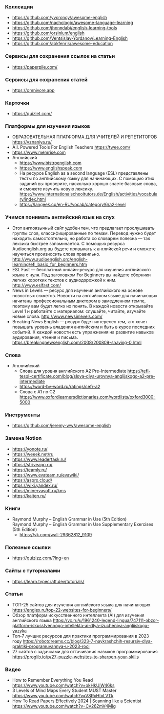 
### Коллекции

- https://github.com/yvoronoy/awesome-english
- https://github.com/nachologic/awesome-language-learning
- https://github.com/jhonndabi/english-learning-tools
- https://github.com/orsinium/english
- https://github.com/Ventsislav-Yordanov/Learning-English
- https://github.com/abkfenris/awesome-education

### Сервисы для сохранения ссылок на статьи

- https://paperpile.com/

### Сервисы для сохранения статей

- https://omnivore.app

### Карточки

- https://quizlet.com/

### Платформы для изучения языков

- ОБРАЗОВАТЕЛЬНАЯ ПЛАТФОРМА ДЛЯ УЧИТЕЛЕЙ И РЕПЕТИТОРОВ https://vznaniya.ru/
- A.I. Powered Tools  For English Teachers https://twee.com/
- https://www.memrise.com
- Английский
  - https://www.bistroenglish.com
  - https://www.englishspeak.com
  - На ресурсе English as a second language (ESL) представлены тесты по английскому языку для начинающих. С помощью этих заданий вы проверите, насколько хорошо знаете базовые слова, и сможете изучить новую лексику. 
    https://www.internationalschooltutors.de/English/activities/vocabulary/index.html
  - https://langeek.co/en-RU/vocab/category/6/a2-level

### Учимся понимать английский язык на слух

- Этот англоязычный сайт удобен тем, что предлагает прослушивать группы слов, классифицированные по темам. Перевод нужно будет находить самостоятельно, но работа со словарем полезна — так лексика быстрее запоминается. С помощью ресурса Audioenglish.org вы будете привыкать к английской речи и сможете научиться произносить слова правильно.
  http://www.audioenglish.org/english-learning/efl_basic_for_beginners.htm
- ESL Fast — бесплатный онлайн-ресурс для изучения английского языка с нуля. Под заголовком For Beginners вы найдете сборники легких коротких текстов с аудиодорожкой к ним.
  http://www.eslfast.com/
- News in Levels — ресурс для изучения английского на основе новостных сюжетов. Новости на английском языке для начинающих начитаны профессиональным диктором в замедленном темпе, поэтому вам будет легко их понять. В каждой новости открывайте Level 1 и работайте с материалом: слушайте, читайте, изучайте новые слова.
  http://www.newsinlevels.com/
- Breaking News English — ресурс будет интересен тем, кто хочет повышать уровень владения английским и быть в курсе последних событий. К каждой новости есть упражнения на развитие навыков аудирования, чтения и письма.
  https://breakingnewsenglish.com/2008/200809-shaving-0.html

### Слова

- Англиийский
  - Слова для уровня английского A2 Pre-Intermediate https://tefl-tesol-certificate.com/blog/slova-dlya-urovnya-anglijskogo-a2-pre-intermediate
  - https://word-by-word.ru/ratings/cefr-a2
  - Слова с A1 по C2 https://www.oxfordlearnersdictionaries.com/wordlists/oxford3000-5000

### Инструменты

- https://github.com/jeremy-ww/awesome-english

### Замена Notion

- https://yonote.ru/
- https://weeek.net/ru
- https://www.leadertask.ru/
- https://striveapp.ru/
- https://teamly.ru/
- https://www.evateam.ru/evawiki/
- https://aspro.cloud/
- https://wiki.yandex.ru/
- https://minervasoft.ru/kms
- https://kaiten.ru/


### Книги

- Raymond Murphy – English Grammar in Use (5th Edition)  
      Raymond Murphy – English Grammar in Use Supplementary Exercises (5th Edition)
  - https://vk.com/wall-29362812_9109
  
### Полезные ссылки

- https://quizizz.com/?lng=en

### Сайты с туториалами

- https://learn.typecraft.dev/tutorials/

### Статьи

- ТОП-25 сайтов для изучения английского языка для начинающих https://englex.ru/top-22-websites-for-beginners/
- Обзор платформ искусственного интеллекта (AI) для изучения английского языка https://vc.ru/u/1961240-legend-lingua/747111-obzor-platform-iskusstvennogo-intellekta-ai-dlya-izucheniya-angliiskogo-yazyka
- Топ-7 лучших ресурсов для практики программирования в 2023 году https://robotdreams.cc/blog/323-7-naykrashchih-resursiv-dlya-praktiki-programuvannya-u-2023-roci
- 27 сайтов с задачками для оттачивания навыков программирования https://proglib.io/p/27-puzzle-websites-to-sharpen-your-skills

### Видео

- How to Remember Everything You Read https://www.youtube.com/watch?v=okHkUIW46ks
- 3 Levels of Mind Maps Every Student MUST Master https://www.youtube.com/watch?v=V8RxHtoLVTk
- How To Read Papers Effectively 2024 | Scanning like a Scientist https://www.youtube.com/watch?v=Cv262mV4Mig
